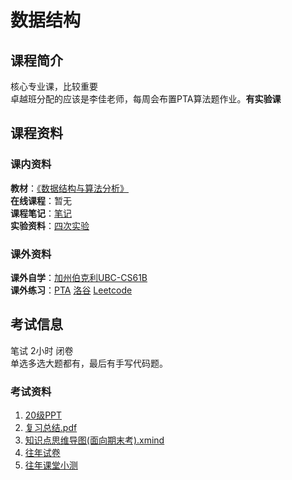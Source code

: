 # 数据结构
## 课程简介
核心专业课，比较重要  
卓越班分配的应该是李佳老师，每周会布置PTA算法题作业。**有实验课**
## 课程资料
### 课内资料
**教材**：[《数据结构与算法分析》](https://zh.b-ok.xyz/book/17419861/d9fa15)  
**在线课程**：暂无  
**课程笔记**：[笔记](https://github.com/ScienceLi1125/CQU-Study/blob/main/%E6%95%B0%E6%8D%AE%E7%BB%93%E6%9E%84/%E6%9C%9F%E6%9C%AB%E5%A4%8D%E4%B9%A0/%E6%80%BB%E7%BB%93.pdf)  
**实验资料**：[四次实验](https://github.com/ScienceLi1125/CQU-Study/tree/main/%E6%95%B0%E6%8D%AE%E7%BB%93%E6%9E%84/%E5%AE%9E%E9%AA%8C)
### 课外资料
**课外自学**：[加州伯克利UBC-CS61B](https://sp18.datastructur.es/)  
**课外练习**：[PTA](https://pintia.cn/problem-sets) [洛谷](https://www.luogu.com.cn) [Leetcode](https://leetcode.cn)  
## 考试信息
笔试 2小时 闭卷  
单选多选大题都有，最后有手写代码题。  
### 考试资料
1. [20级PPT](https://github.com/CQU-CS-Wiki/CQU-CS-Wiki.github.io/blob/main/files/Data_Structure/20%E7%BA%A7PPT.zip)  
2. [复习总结.pdf](https://github.com/CQU-CS-Wiki/CQU-CS-Wiki.github.io/blob/main/files/Data_Structure/%E5%A4%8D%E4%B9%A0%E6%80%BB%E7%BB%93.pdf)  
3. [知识点思维导图(面向期末考).xmind](https://github.com/CQU-CS-Wiki/CQU-CS-Wiki.github.io/blob/main/files/Data_Structure/%E6%95%B0%E6%8D%AE%E7%BB%93%E6%9E%84.xmind)  
4. [往年试卷](https://github.com/CQU-CS-Wiki/CQU-CS-Wiki.github.io/tree/main/files/Data_Structure/%E5%BE%80%E5%B9%B4%E8%AF%95%E5%8D%B7)
5. [往年课堂小测](https://github.com/CQU-CS-Wiki/CQU-CS-Wiki.github.io/tree/main/files/Data_Structure/%E8%AF%BE%E5%A0%82%E5%B0%8F%E6%B5%8B)